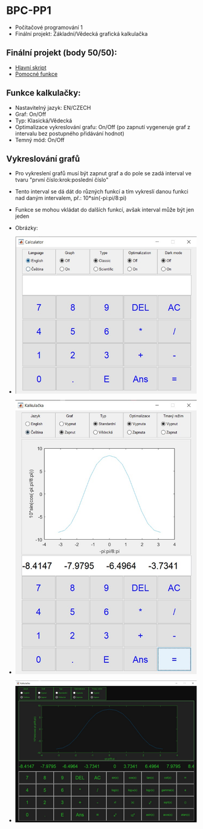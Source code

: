 # BPC-PP1
* Počítačové programování 1
* Finální projekt: Základní/Vědecká grafická kalkulačka

## Finální projekt (body 50/50):
* [Hlavní skript](calc.m)
* [Pomocné funkce](calcFunctions.m)

## Funkce kalkulačky:
* Nastavitelný jazyk: EN/CZECH
* Graf: On/Off
* Typ: Klasická/Vědecká
* Optimalizace vykreslování grafu: On/Off (po zapnutí vygeneruje graf z intervalu bez postupného přidávání hodnot)
* Temný mód: On/Off

## Vykreslování grafů
* Pro vykreslení grafů musí být zapnut graf a do pole se zadá interval ve tvaru "první číslo:krok:poslední číslo"
* Tento interval se dá dát do různých funkcí a tím vykreslí danou funkci nad daným intervalem, př.: 10*sin(-pi:pi/8:pi)
* Funkce se mohou vkládat do dalších funkcí, avšak interval může být jen jeden

* Obrázky:
* ![Obrázky](images/1.jpg)
* ![Obrázky](images/2.jpg)
* ![Obrázky](images/3.jpg)
